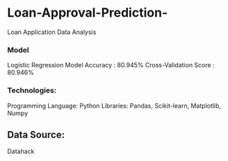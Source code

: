 # Loan-Approval-Prediction-
Loan Application Data Analysis


### Model
Logistic Regression Model
Accuracy : 80.945%
Cross-Validation Score : 80.946%

### Technologies:
Programming Language: Python
Libraries: Pandas, Scikit-learn, Matplotlib, Numpy

## Data Source:
Datahack
